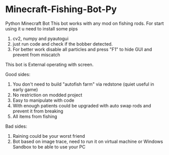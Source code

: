 # Minecraft-Fishing-Bot-Py
Python Minecraft Bot 
This bot works with any mod on fishing rods.
For start using it u need to install some pips

1. cv2, numpy and pyautogui
2. just run code and check if the bobber detected.
3. For better work disable all particles and press "F1" to hide GUI and prevent from miscatch

This bot is External operating with screen.

Good sides:
1. You don't need to build "autofish farm" via redstone (quiet useful in early game)
2. No restriction on modded project
3. Easy to manipulate with code
4. With enough patients could be upgraded with auto swap rods and prevent it from breaking
5. All items from fishing

Bad sides:
1. Raining could be your worst friend
2. Bot based on image trace, need to run it on virtual machine or Windows Sandbox to be able to use your PC
